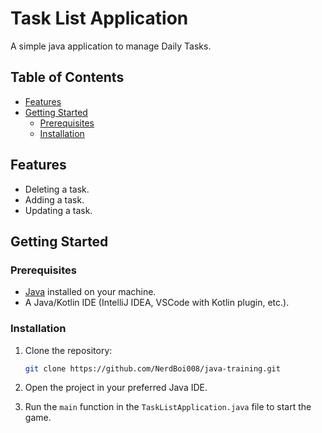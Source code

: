 # Task List Application

A simple java application to manage Daily Tasks.

## Table of Contents

- [Features](#features)
- [Getting Started](#getting-started)
  - [Prerequisites](#prerequisites)
  - [Installation](#installation)

## Features

- Deleting a task.
- Adding a task.
- Updating a task.

## Getting Started

### Prerequisites

- [Java](https://www.oracle.com/cis/java/technologies/downloads/) installed on your machine.
- A Java/Kotlin IDE (IntelliJ IDEA, VSCode with Kotlin plugin, etc.).

### Installation

1. Clone the repository:

   ```bash
   git clone https://github.com/NerdBoi008/java-training.git
   ```

2. Open the project in your preferred Java IDE.
3. Run the `main` function in the `TaskListApplication.java` file to start the game.


